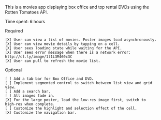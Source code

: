This is a movies app displaying box office and top rental DVDs using the Rotten Tomatoes API.

Time spent: 6 hours

Required

    [X] User can view a list of movies. Poster images load asynchronously.
    [X] User can view movie details by tapping on a cell.
    [X] User sees loading state while waiting for the API.
    [X] User sees error message when there is a network error: http://cl.ly/image/1l1L3M460c3C
    [X] User can pull to refresh the movie list.

Optional

    [ ] Add a tab bar for Box Office and DVD.
    [ ] Implement segmented control to switch between list view and grid view.
    [ ] Add a search bar.
    [ ] All images fade in.
    [X] For the large poster, load the low-res image first, switch to high-res when complete.
    [ ] Customize the highlight and selection effect of the cell.
    [X] Customize the navigation bar.

